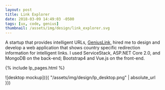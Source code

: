 ```yaml
---
layout: post
title: Link Explorer
date: 2018-03-09 14:49:03 -0500
tags: [ux, code, genius]
thumbnail: /assets/img/design/link_explorer.svg
---
```


A startup that provides intelligent URLs,
<a href="https://www.geni.us/">GeniusLink,</a> hired me to design and
develop a web application that shows country specific redirection
information for intelligent links. I used ServiceStack, ASP.NET Core
2.0, and MongoDB on the back-end; Bootstrap4 and Vue.js on the
front-end.

{% include lp_pages.html %}

![desktop mockup]({{ "/assets/img/design/lp_desktop.png" | absolute_url }})
